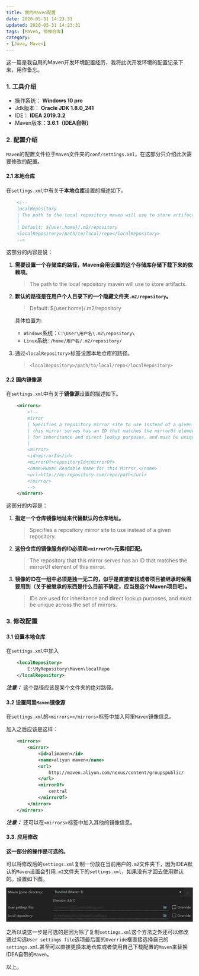 ```yaml
---
title: 我的Maven配置
date: 2020-05-31 14:23:31
updated: 2020-05-31 14:23:31
tags: [Maven, 镜像仓库]
category: 
- [Java, Maven] 
---
```


这一篇是我自用的Maven开发环境配置经历，我将此次开发环境的配置记录下来，用作备忘。
<!-- more -->

### 1. 工具介绍

- 操作系统： **Windows 10 pro**
- Jdk版本： **Oracle JDK 1.8.0_241**
- IDE： **IDEA 2019.3.2**
- Maven版本：**3.6.1（IDEA自带）**

### 2. 配置介绍

`Maven`的配置文件位于`Maven`文件夹的`conf/settings.xml`，在这部分只介绍此次需要修改的配置。

#### 2.1 本地仓库

在`settings.xml`中有关于**本地仓库**设置的描述如下。

```xml
	<!--
	localRepository
	| The path to the local repository maven will use to store artifacts.
	|
	| Default: ${user.home}/.m2/repository
	<localRepository>/path/to/local/repo</localRepository>
	-->
```
这部分的内容是说：
1. **需要设置一个存储库的路径，Maven会用设置的这个存储库存储下载下来的依赖项。**
    > The path to the local repository maven will use to store artifacts.
2. **默认的路径是在用户个人目录下的一个隐藏文件夹`.m2/repository`。** 
    > Default: ${user.home}/.m2/repository
    
    具体位置为:
   - `Windows`系统：`C:\User\用户名\.m2\repository\`
   - `Linux`系统: `/home/用户名/.m2/repository/`
3. 通过`<localRepository>`标签设置本地仓库的路径。
   > `<localRepository>/path/to/local/repo</localRepository>`

#### 2.2 国内镜像源

在`settings.xml`中有关于**镜像源**设置的描述如下。

```xml
	<mirrors>
		<!--
		mirror
		| Specifies a repository mirror site to use instead of a given repository. The repository that
		| this mirror serves has an ID that matches the mirrorOf element of this mirror. IDs are used
		| for inheritance and direct lookup purposes, and must be unique across the set of mirrors.
		|
		<mirror>
		<id>mirrorId</id>
		<mirrorOf>repositoryId</mirrorOf>
		<name>Human Readable Name for this Mirror.</name>
		<url>http://my.repository.com/repo/path</url>
		</mirror>
		-->
	</mirrors>
```

这部分的内容是：
1. **指定一个仓库镜像地址来代替默认的仓库地址。**
	> Specifies a repository mirror site to use instead of a given repository.
2. **这份仓库的镜像服务的ID必须和`<mirrorOf>`元素相匹配。**
	> The repository that this mirror serves has an ID that matches the mirrorOf element of this mirror.
3. **镜像的ID在一组中必须是独一无二的，似乎是直接查找或者项目被继承时候需要用到（关于被继承的东西是什么目前不确定，应当是这个Maven项目吧）。**
   > IDs are used for inheritance and direct lookup purposes, and must be unique across the set of mirrors.

### 3. 修改配置

#### 3.1 设置本地仓库

在`settings.xml`中加入
```xml
	<localRepository>
		E:\MyRepository\Maven\localRepo
	</localRepository>
```
***注意：*** 这个路径应该是某个文件夹的绝对路径。

#### 3.2 设置阿里`Maven`镜像源

在`settings.xml`的`<mirrors></mirrors>`标签中加入阿里`Maven`镜像信息。

加入之后应该是这样：

```xml
	<mirrors>
		<mirror>
			<id>alimaven</id>
			<name>aliyun maven</name>
			<url>
				http://maven.aliyun.com/nexus/content/groupspublic/
			</url>
			<mirrorOf>
				central
			</mirrorOf>
		</mirror>
	</mirrors>
```

***注意：*** 还可以在`<mirrors>`标签中加入其他的镜像信息。

#### 3.3. 应用修改

**这一部分的操作是可选的。**

可以将修改后的`settings.xml`复制一份放在当前用户的`.m2`文件夹下，因为IDEA默认的`Maven`设置会引用`.m2`文件夹下的`settings.xml`，如果没有才回去使用默认的。设置如下图。

![IDEA默认的Maven路径设置](https://raw.githubusercontent.com/LeoFeng233/PicBed/master/20200202015003.png?token=AG766L44EISRUFAWMVU6JN26GW5IU)

之所以说这一步是可选的是因为除了复制`settings.xml`这个方法之外还可以修改通过勾选`User settings file`选项最后面的`Override`框直接选择自己的`settings.xml`.甚至可以直接更换本地仓库或者使用自己下载配置的`Maven`来替换IDEA自带的`Maven`。

以上。